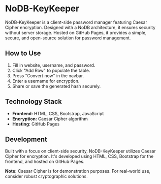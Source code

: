 # NoDB-KeyKeeper

NoDB-KeyKeeper is a client-side password manager featuring Caesar Cipher encryption. Designed with a NoDB architecture, it ensures security without server storage. Hosted on GitHub Pages, it provides a simple, secure, and open-source solution for password management.

## How to Use

1. Fill in website, username, and password.
2. Click "Add Row" to populate the table.
3. Press "Convert now" in the navbar.
4. Enter a username for encryption.
5. Share or save the generated hash securely.

## Technology Stack

- **Frontend:** HTML, CSS, Bootstrap, JavaScript
- **Encryption:** Caesar Cipher algorithm
- **Hosting:** GitHub Pages

## Development

Built with a focus on client-side security, NoDB-KeyKeeper utilizes Caesar Cipher for encryption. It's developed using HTML, CSS, Bootstrap for the frontend, and hosted on GitHub Pages.

**Note:** Caesar Cipher is for demonstration purposes. For real-world use, consider robust cryptographic solutions.
